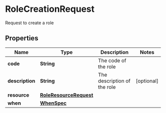 

# RoleCreationRequest

Request to create a role

## Properties

Name | Type | Description | Notes
------------ | ------------- | ------------- | -------------
**code** | **String** | The code of the role | 
**description** | **String** | The description of the role |  [optional]
**resource** | [**RoleResourceRequest**](RoleResourceRequest.md) |  | 
**when** | [**WhenSpec**](WhenSpec.md) |  | 



